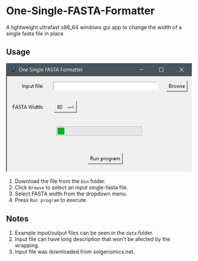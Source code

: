 # One-Single-FASTA-Formatter

A lightweight ultrafast x86_64 windows gui app to change the width of a single fasta file in place

## Usage

![](img/1.png)

1. Download the file from the `bin` folder.
2. Click `Browse` to select an input single-fasta file.
3. Select FASTA width from the dropdown menu.
4. Press `Run program` to execute.

## Notes

1. Example input/output files can be seen in the `data` folder.
2. Input file can have long description that won't be afected by the wrapping.
3. Input file was downloaded from solgenomics.net.
